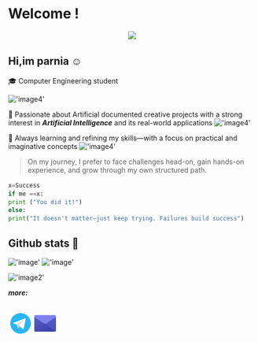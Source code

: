 # Welcome !
<p align="center">
  <img src="https://user-images.githubusercontent.com/74038190/236119160-976a0405-caa7-470c-9356-16d43402ea0a.gif" width="600"/>
</p>


 ## Hi,im parnia ☺️
 
🎓 Computer Engineering student

!['image4'](https://user-images.githubusercontent.com/74038190/212284115-f47cd8ff-2ffb-4b04-b5bf-4d1c14c0247f.gif)

🤖 Passionate about Artificial documented creative projects with a strong interest in ***Artificial Intelligence*** and its real-world applications
!['image4'](https://user-images.githubusercontent.com/74038190/212284115-f47cd8ff-2ffb-4b04-b5bf-4d1c14c0247f.gif)

🧠 Always learning and refining my skills—with a focus on practical and imaginative concepts
!['image4'](https://user-images.githubusercontent.com/74038190/212284115-f47cd8ff-2ffb-4b04-b5bf-4d1c14c0247f.gif)

> On my journey, I prefer to face challenges head-on, gain hands-on experience, and grow through my own structured path.

```python
x=Success
if me ==x:
print ("You did it!")
else:
print("It doesn't matter—just keep trying. Failures build success")

```
## **Github stats** 🌟

!['image'](https://github-readme-stats.vercel.app/api?username=parnia-alipour&anuraghazra&show_icons=true&theme=cobalt) !['image'](https://github-readme-stats.vercel.app/api/top-langs/?username=parnia-alipour&anuraghazra&stats_format=bytes)


!['image2'](https://user-images.githubusercontent.com/74038190/212257472-08e52665-c503-4bd9-aa20-f5a4dae769b5.gif)   


*____more:____*

<h2 align='right'>
  <a href="https://t.me/parnia777_444">
    <img width="50px" align="left" src="https://github.com/parnia-alipour/parnia-alipour/blob/main/icons8-telegram-96.png?raw=true" alt="Telegram"/>
  </a>
  <a href="mailto:parnianor444@gmail.com">
    <img width="50px" align="left" src="https://github.com/parnia-alipour/parnia-alipour/blob/main/icons8-email-96.png?raw=true" alt="Email"/>
  </a>
</h2>


